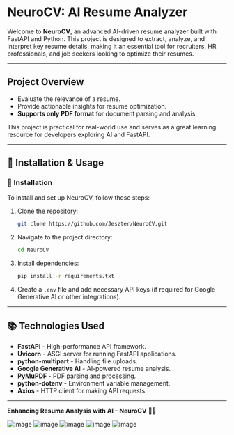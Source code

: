  
# **NeuroCV: AI Resume Analyzer**

Welcome to **NeuroCV**, an advanced AI-driven resume analyzer built with FastAPI and Python. This project is designed to extract, analyze, and interpret key resume details, making it an essential tool for recruiters, HR professionals, and job seekers looking to optimize their resumes.

---

## Project Overview
- Evaluate the relevance of a resume.
- Provide actionable insights for resume optimization.
- **Supports only PDF format** for document parsing and analysis.

This project is practical for real-world use and serves as a great learning resource for developers exploring AI and FastAPI.

---

## **📖 Installation & Usage**

### **🔧 Installation**
To install and set up NeuroCV, follow these steps:

1. Clone the repository:
   ```bash
   git clone https://github.com/Jeszter/NeuroCV.git
   ```
2. Navigate to the project directory:
   ```bash
   cd NeuroCV
   ```
3. Install dependencies:
   ```bash
   pip install -r requirements.txt
   ```
4. Create a `.env` file and add necessary API keys (if required for Google Generative AI or other integrations).

---

## **📚 Technologies Used**
- **FastAPI** - High-performance API framework.
- **Uvicorn** - ASGI server for running FastAPI applications.
- **python-multipart** - Handling file uploads.
- **Google Generative AI** - AI-powered resume analysis.
- **PyMuPDF** - PDF parsing and processing.
- **python-dotenv** - Environment variable management.
- **Axios** - HTTP client for making API requests.

---

**Enhancing Resume Analysis with AI – NeuroCV** 📄🤖

![image](https://github.com/user-attachments/assets/84fc40aa-e9b1-464c-b2f9-662100eda9d1)
![image](https://github.com/user-attachments/assets/fa1ab473-9717-411b-9bd3-4a699e0db691)
![image](https://github.com/user-attachments/assets/f93e7306-db64-42b1-907c-754c20a93c57)
![image](https://github.com/user-attachments/assets/1964464c-4aa4-4dba-a405-202fb0d242aa)
![image](https://github.com/user-attachments/assets/9c5489b0-3953-4a75-b5f8-0f3847e4d261)


